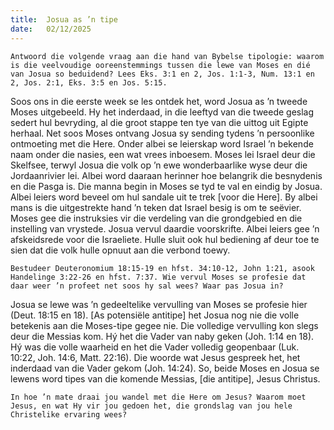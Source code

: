 ```yaml
---
title:  Josua as ’n tipe
date:   02/12/2025
---
```


`Antwoord die volgende vraag aan die hand van Bybelse tipologie: waarom is die veelvoudige ooreenstemmings tussen die lewe van Moses en dié van Josua so beduidend? Lees Eks. 3:1 en 2, Jos. 1:1-3, Num. 13:1 en 2, Jos. 2:1, Eks. 3:5 en Jos. 5:15.`

Soos ons in die eerste week se les ontdek het, word Josua as ’n tweede Moses uitgebeeld. Hy het inderdaad, in die leeftyd van die tweede geslag sedert hul bevryding, al die groot stappe ten tye van die uittog uit Egipte herhaal. Net soos Moses ontvang Josua sy sending tydens ’n persoonlike ontmoeting met die Here. Onder albei se leierskap word Israel ’n bekende naam onder die nasies, een wat vrees inboesem. Moses lei Israel deur die Skelfsee, terwyl Josua die volk op ’n ewe wonderbaarlike wyse deur die Jordaanrivier lei. Albei word daaraan herinner hoe belangrik die besnydenis en die Pasga is. Die manna begin in Moses se tyd te val en eindig by Josua. Albei leiers word beveel om hul sandale uit te trek [voor die Here]. By albei mans is die uitgestrekte hand ’n teken dat Israel besig is om te seëvier. Moses gee die instruksies vir die verdeling van die grondgebied en die instelling van vrystede. Josua vervul daardie voorskrifte. Albei leiers gee ’n afskeidsrede voor die Israeliete. Hulle sluit ook hul bediening af deur toe te sien dat die volk hulle opnuut aan die verbond toewy.

`Bestudeer Deuteronomium 18:15-19 en hfst. 34:10-12, John 1:21, asook Handelinge 3:22-26 en hfst. 7:37. Wie vervul Moses se profesie dat daar weer ’n profeet net soos hy sal wees? Waar pas Josua in?`

Josua se lewe was ’n gedeeltelike vervulling van Moses se profesie hier (Deut. 18:15 en 18). [As potensiële antitipe] het Josua nog nie die volle betekenis aan die Moses-tipe gegee nie. Die volledige vervulling kon slegs deur die Messias kom. Hý het die Vader van naby geken (Joh. 1:14 en 18). Hý was die volle waarheid en het die Vader volledig geopenbaar (Luk. 10:22, Joh. 14:6, Matt. 22:16). Die woorde wat Jesus gespreek het, het inderdaad van die Vader gekom (Joh. 14:24). So, beide Moses en Josua se lewens word tipes van die komende Messias, [die antitipe], Jesus Christus.

`In hoe ’n mate draai jou wandel met die Here om Jesus? Waarom moet Jesus, en wat Hy vir jou gedoen het, die grondslag van jou hele Christelike ervaring wees?`